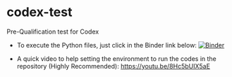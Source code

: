 # codex-test
Pre-Qualification test for Codex

* To execute the Python files, just click in the Binder link below:
[![Binder](https://mybinder.org/badge_logo.svg)](https://mybinder.org/v2/gh/Augusto07/codex-test/main)

* A quick video to help setting the environment to run the codes in the repository (Highly Recommended):
https://youtu.be/8Hc5bUIX5aE